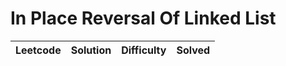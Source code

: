 # In Place Reversal Of Linked List

| Leetcode  | Solution | Difficulty | Solved |
| --- | --- | --- | --- |
